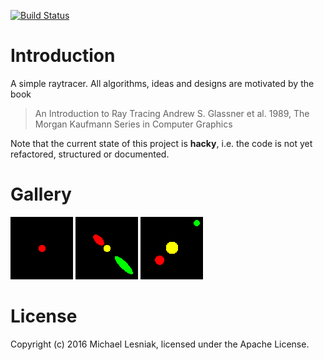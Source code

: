 [![Build Status](https://travis-ci.org/mlesniak/raytracer.svg?branch=master)](https://travis-ci.org/mlesniak/raytracer)

# Introduction

A simple raytracer. All algorithms, ideas and designs are motivated by the book

> An Introduction to Ray Tracing
> Andrew S. Glassner et al.
> 1989, The Morgan Kaufmann Series in Computer Graphics

Note that the current state of this project is **hacky**, i.e. the code is not yet
refactored, structured or documented.

# Gallery

![Commit 460f043](gallery/image-460f043.png?raw=true)
![Commit bc76514](gallery/image-bc76514.png?raw=true)
![Commit 70c56f1](gallery/image-70c56f1.png?raw=true)

# License

Copyright (c) 2016 Michael Lesniak, licensed under the Apache License.
